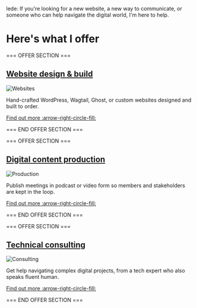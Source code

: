 lede: If you're looking for a new website, a new way to communicate, or someone who can help navigate the digital world, I'm here to help.

# Here's what I offer

=== OFFER SECTION ===

## [Website design & build](/websites/)

![Websites](img/services-websites.jpg)

Hand-crafted WordPress, Wagtail, Ghost, or custom websites designed and built to order.

[Find out more :arrow-right-circle-fill:](/websites/)

=== END OFFER SECTION ===

=== OFFER SECTION ===

## [Digital content production](/production/)

![Production](img/services-production.jpg)

Publish meetings in podcast or video form so members and stakeholders are kept in the loop.

[Find out more :arrow-right-circle-fill:](/production/)

=== END OFFER SECTION ===

=== OFFER SECTION ===

## [Technical consulting](/consulting/)

![Consulting](img/services-consulting.jpg)

Get help navigating complex digital projects, from a tech expert who also speaks fluent human.

[Find out more :arrow-right-circle-fill:](/consulting/)

=== END OFFER SECTION ===
